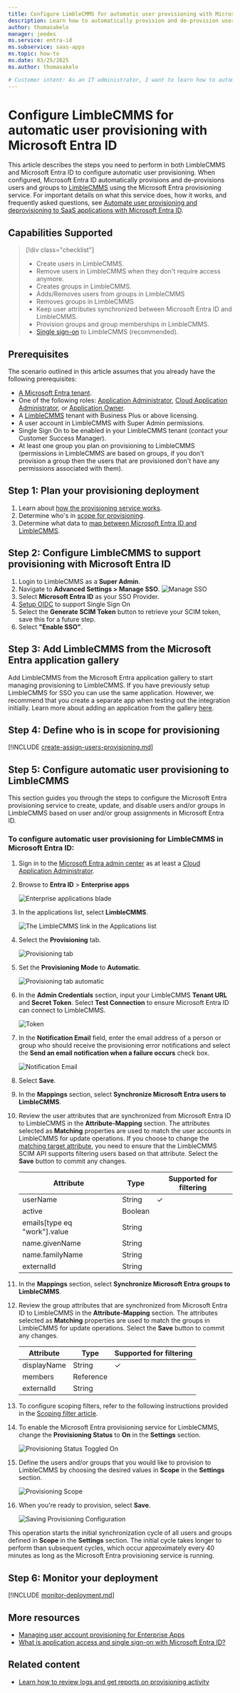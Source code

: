 ```yaml
---
title: Configure LimbleCMMS for automatic user provisioning with Microsoft Entra ID
description: Learn how to automatically provision and de-provision user accounts from Microsoft Entra ID to LimbleCMMS.
author: thomasakelo
manager: jeedes
ms.service: entra-id
ms.subservice: saas-apps
ms.topic: how-to
ms.date: 03/25/2025
ms.author: thomasakelo

# Customer intent: As an IT administrator, I want to learn how to automatically provision and deprovision user accounts from Microsoft Entra ID to LimbleCMMS so that I can streamline the user management process and ensure that users have the appropriate access to LimbleCMMS.
---
```


# Configure LimbleCMMS for automatic user provisioning with Microsoft Entra ID

This article describes the steps you need to perform in both LimbleCMMS and Microsoft Entra ID to configure automatic user provisioning. When configured, Microsoft Entra ID automatically provisions and de-provisions users and groups to [LimbleCMMS](https://limblecmms.com/) using the Microsoft Entra provisioning service. For important details on what this service does, how it works, and frequently asked questions, see [Automate user provisioning and deprovisioning to SaaS applications with Microsoft Entra ID](~/identity/app-provisioning/user-provisioning.md). 


## Capabilities Supported
> [!div class="checklist"]
> * Create users in LimbleCMMS.
> * Remove users in LimbleCMMS when they don't require access anymore.
> * Creates groups in LimbleCMMS.
> * Adds/Removes users from groups in LimbleCMMS
> * Removes groups in LimbleCMMS
> * Keep user attributes synchronized between Microsoft Entra ID and LimbleCMMS.
> * Provision groups and group memberships in LimbleCMMS.
> * [Single sign-on](~/identity/enterprise-apps/add-application-portal-setup-oidc-sso.md) to LimbleCMMS (recommended).

## Prerequisites

The scenario outlined in this article assumes that you already have the following prerequisites:

* [A Microsoft Entra tenant](~/identity-platform/quickstart-create-new-tenant.md). 
* One of the following roles: [Application Administrator](/entra/identity/role-based-access-control/permissions-reference#application-administrator), [Cloud Application Administrator](/entra/identity/role-based-access-control/permissions-reference#cloud-application-administrator), or [Application Owner](/entra/fundamentals/users-default-permissions#owned-enterprise-applications). 
* A [LimbleCMMS](https://limblecmms.com/signup/?plan=business-yearly) tenant with Business Plus or above licensing.
* A user account in LimbleCMMS with Super Admin permissions.
* Single Sign On to be enabled in your LimbleCMMS tenant (contact your Customer Success Manager).
* At least one group you plan on provisioning to LimbleCMMS (permissions in LimbleCMMS are based on groups, if you don't provision a group then the users that are provisioned don't have any permissions associated with them). 


## Step 1: Plan your provisioning deployment
1. Learn about [how the provisioning service works](~/identity/app-provisioning/user-provisioning.md).
1. Determine who's in [scope for provisioning](~/identity/app-provisioning/define-conditional-rules-for-provisioning-user-accounts.md).
1. Determine what data to [map between Microsoft Entra ID and LimbleCMMS](~/identity/app-provisioning/customize-application-attributes.md). 

<a name='step-2-configure-limblecmms-to-support-provisioning-with-azure-ad'></a>

## Step 2: Configure LimbleCMMS to support provisioning with Microsoft Entra ID

1. Login to LimbleCMMS as a **Super Admin**.
1. Navigate to **Advanced Settings > Manage SSO**.
      ![Manage SSO](media/limblecmms-provisioning-tutorial/limble-manage-sso.png)
1. Select **Microsoft Entra ID** as your SSO Provider.
1. [Setup OIDC](https://help.limblecmms.com/en/articles/4446986-active-directory-oidc-sso-setup-guide) to support Single Sign On
1. Select the **Generate SCIM Token** button to retrieve your SCIM token, save this for a future step.
1. Select **"Enable SSO"**.

<a name='step-3-add-limblecmms-from-the-azure-ad-application-gallery'></a>

## Step 3: Add LimbleCMMS from the Microsoft Entra application gallery

Add LimbleCMMS from the Microsoft Entra application gallery to start managing provisioning to LimbleCMMS. If you have previously setup LimbleCMMS for SSO you can use the same application. However, we recommend that you create a separate app when testing out the integration initially. Learn more about adding an application from the gallery [here](~/identity/enterprise-apps/add-application-portal.md). 

## Step 4: Define who is in scope for provisioning 

[!INCLUDE [create-assign-users-provisioning.md](~/identity/saas-apps/includes/create-assign-users-provisioning.md)]

## Step 5: Configure automatic user provisioning to LimbleCMMS 

This section guides you through the steps to configure the Microsoft Entra provisioning service to create, update, and disable users and/or groups in LimbleCMMS based on user and/or group assignments in Microsoft Entra ID.

<a name='to-configure-automatic-user-provisioning-for-limblecmms-in-azure-ad'></a>

### To configure automatic user provisioning for LimbleCMMS in Microsoft Entra ID:

1. Sign in to the [Microsoft Entra admin center](https://entra.microsoft.com) as at least a [Cloud Application Administrator](~/identity/role-based-access-control/permissions-reference.md#cloud-application-administrator).
1. Browse to **Entra ID** > **Enterprise apps**

	![Enterprise applications blade](common/enterprise-applications.png)

1. In the applications list, select **LimbleCMMS**.

	![The LimbleCMMS link in the Applications list](common/all-applications.png)

1. Select the **Provisioning** tab.

	![Provisioning tab](common/provisioning.png)

1. Set the **Provisioning Mode** to **Automatic**.

	![Provisioning tab automatic](common/provisioning-automatic.png)

1. In the **Admin Credentials** section, input your LimbleCMMS **Tenant URL** and **Secret Token**. Select **Test Connection** to ensure Microsoft Entra ID can connect to LimbleCMMS.

	![Token](common/provisioning-testconnection-tenanturltoken.png)

1. In the **Notification Email** field, enter the email address of a person or group who should receive the provisioning error notifications and select the **Send an email notification when a failure occurs** check box.

	![Notification Email](common/provisioning-notification-email.png)

1. Select **Save**.

1. In the **Mappings** section, select **Synchronize Microsoft Entra users to LimbleCMMS**.

1. Review the user attributes that are synchronized from Microsoft Entra ID to LimbleCMMS in the **Attribute-Mapping** section. The attributes selected as **Matching** properties are used to match the user accounts in LimbleCMMS for update operations. If you choose to change the [matching target attribute](~/identity/app-provisioning/customize-application-attributes.md), you need to ensure that the LimbleCMMS SCIM API supports filtering users based on that attribute. Select the **Save** button to commit any changes.

   |Attribute|Type|Supported for filtering|
   |---|---|---|
   |userName|String|&check;
   |active|Boolean|   
   |emails[type eq "work"].value|String|
   |name.givenName|String|
   |name.familyName|String|
   |externalId|String|


1. In the **Mappings** section, select **Synchronize Microsoft Entra groups to LimbleCMMS**.

1. Review the group attributes that are synchronized from Microsoft Entra ID to LimbleCMMS in the **Attribute-Mapping** section. The attributes selected as **Matching** properties are used to match the groups in LimbleCMMS for update operations. Select the **Save** button to commit any changes.

      |Attribute|Type|Supported for filtering|
      |---|---|---|
      |displayName|String|&check;
      |members|Reference|
      |externalId|String|      

1. To configure scoping filters, refer to the following instructions provided in the [Scoping filter  article](~/identity/app-provisioning/define-conditional-rules-for-provisioning-user-accounts.md).

1. To enable the Microsoft Entra provisioning service for LimbleCMMS, change the **Provisioning Status** to **On** in the **Settings** section.

	![Provisioning Status Toggled On](common/provisioning-toggle-on.png)

1. Define the users and/or groups that you would like to provision to LimbleCMMS by choosing the desired values in **Scope** in the **Settings** section.

	![Provisioning Scope](common/provisioning-scope.png)

1. When you're ready to provision, select **Save**.

	![Saving Provisioning Configuration](common/provisioning-configuration-save.png)

This operation starts the initial synchronization cycle of all users and groups defined in **Scope** in the **Settings** section. The initial cycle takes longer to perform than subsequent cycles, which occur approximately every 40 minutes as long as the Microsoft Entra provisioning service is running. 

## Step 6: Monitor your deployment

[!INCLUDE [monitor-deployment.md](~/identity/saas-apps/includes/monitor-deployment.md)]

## More resources

* [Managing user account provisioning for Enterprise Apps](~/identity/app-provisioning/configure-automatic-user-provisioning-portal.md)
* [What is application access and single sign-on with Microsoft Entra ID?](~/identity/enterprise-apps/what-is-single-sign-on.md)

## Related content

* [Learn how to review logs and get reports on provisioning activity](~/identity/app-provisioning/check-status-user-account-provisioning.md)
